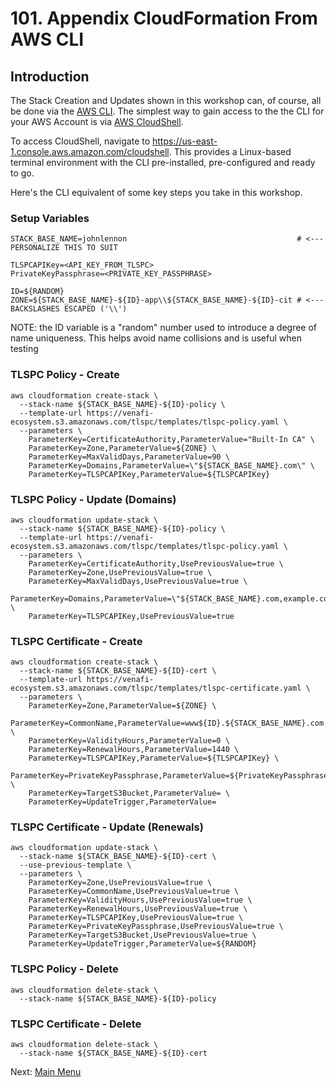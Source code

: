 # 101. Appendix CloudFormation From AWS CLI

## Introduction

The Stack Creation and Updates shown in this workshop can, of course, all be done via the [AWS CLI](https://aws.amazon.com/cli).
The simplest way to gain access to the the CLI for your AWS Account is via [AWS CloudShell](https://aws.amazon.com/cloudshell).

To access CloudShell, navigate to https://us-east-1.console.aws.amazon.com/cloudshell.
This provides a Linux-based terminal environment with the CLI pre-installed, pre-configured and ready to go.

Here's the CLI equivalent of some key steps you take in this workshop.

### Setup Variables

```
STACK_BASE_NAME=johnlennon                                      # <--- PERSONALIZE THIS TO SUIT

TLSPCAPIKey=<API_KEY_FROM_TLSPC>
PrivateKeyPassphrase=<PRIVATE_KEY_PASSPHRASE>

ID=${RANDOM}
ZONE=${STACK_BASE_NAME}-${ID}-app\\${STACK_BASE_NAME}-${ID}-cit # <--- BACKSLASHES ESCAPED ('\\')
```

NOTE: the ID variable is a "random" number used to introduce a degree of name uniqueness.
This helps avoid name collisions and is useful when testing

### TLSPC Policy - Create

```
aws cloudformation create-stack \
  --stack-name ${STACK_BASE_NAME}-${ID}-policy \
  --template-url https://venafi-ecosystem.s3.amazonaws.com/tlspc/templates/tlspc-policy.yaml \
  --parameters \
    ParameterKey=CertificateAuthority,ParameterValue="Built-In CA" \
    ParameterKey=Zone,ParameterValue=${ZONE} \
    ParameterKey=MaxValidDays,ParameterValue=90 \
    ParameterKey=Domains,ParameterValue=\"${STACK_BASE_NAME}.com\" \
    ParameterKey=TLSPCAPIKey,ParameterValue=${TLSPCAPIKey}
```

### TLSPC Policy - Update (Domains)

```
aws cloudformation update-stack \
  --stack-name ${STACK_BASE_NAME}-${ID}-policy \
  --template-url https://venafi-ecosystem.s3.amazonaws.com/tlspc/templates/tlspc-policy.yaml \
  --parameters \
    ParameterKey=CertificateAuthority,UsePreviousValue=true \
    ParameterKey=Zone,UsePreviousValue=true \
    ParameterKey=MaxValidDays,UsePreviousValue=true \
    ParameterKey=Domains,ParameterValue=\"${STACK_BASE_NAME}.com,example.com\" \
    ParameterKey=TLSPCAPIKey,UsePreviousValue=true
```

### TLSPC Certificate - Create

```
aws cloudformation create-stack \
  --stack-name ${STACK_BASE_NAME}-${ID}-cert \
  --template-url https://venafi-ecosystem.s3.amazonaws.com/tlspc/templates/tlspc-certificate.yaml \
  --parameters \
    ParameterKey=Zone,ParameterValue=${ZONE} \
    ParameterKey=CommonName,ParameterValue=www${ID}.${STACK_BASE_NAME}.com \
    ParameterKey=ValidityHours,ParameterValue=0 \
    ParameterKey=RenewalHours,ParameterValue=1440 \
    ParameterKey=TLSPCAPIKey,ParameterValue=${TLSPCAPIKey} \
    ParameterKey=PrivateKeyPassphrase,ParameterValue=${PrivateKeyPassphrase} \
    ParameterKey=TargetS3Bucket,ParameterValue= \
    ParameterKey=UpdateTrigger,ParameterValue=
```

### TLSPC Certificate - Update (Renewals)

```
aws cloudformation update-stack \
  --stack-name ${STACK_BASE_NAME}-${ID}-cert \
  --use-previous-template \
  --parameters \
    ParameterKey=Zone,UsePreviousValue=true \
    ParameterKey=CommonName,UsePreviousValue=true \
    ParameterKey=ValidityHours,UsePreviousValue=true \
    ParameterKey=RenewalHours,UsePreviousValue=true \
    ParameterKey=TLSPCAPIKey,UsePreviousValue=true \
    ParameterKey=PrivateKeyPassphrase,UsePreviousValue=true \
    ParameterKey=TargetS3Bucket,UsePreviousValue=true \
    ParameterKey=UpdateTrigger,ParameterValue=${RANDOM}
```

### TLSPC Policy - Delete

```
aws cloudformation delete-stack \
  --stack-name ${STACK_BASE_NAME}-${ID}-policy
```

### TLSPC Certificate - Delete

```
aws cloudformation delete-stack \
  --stack-name ${STACK_BASE_NAME}-${ID}-cert
```

Next: [Main Menu](../README.md)
